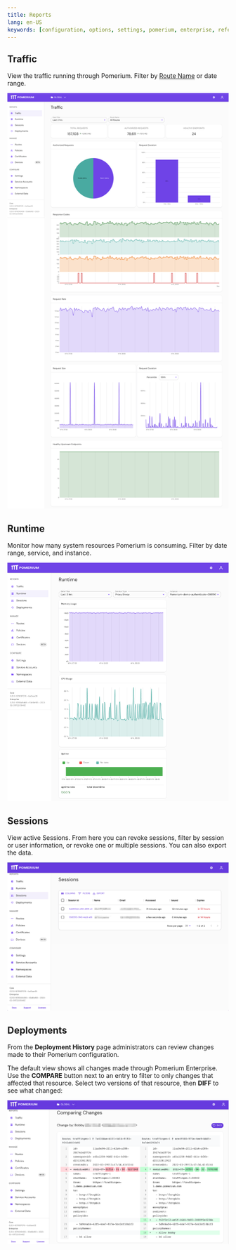 ```yaml
---
title: Reports
lang: en-US
keywords: [configuration, options, settings, pomerium, enterprise, reference]
---
```


## Traffic

View the traffic running through Pomerium. Filter by [Route Name][route-reference] or date range.

![The Traffic page in Pomerium Enterprise](./img/reports/reports-traffic-fullpage.png)

## Runtime

Monitor how many system resources Pomerium is consuming. Filter by date range, service, and instance.

![The Runtime Info page in Pomerium Enterprise](./img/reports/reports-runtime-fullpage.png)

## Sessions

View active Sessions. From here you can revoke sessions, filter by session or user information, or revoke one or multiple sessions. You can also export the data.

![The Sessions page in Pomerium Enterprise](./img/reports/reports-sessions-fullpage.png)

## Deployments

From the **Deployment History** page administrators can review changes made to their Pomerium configuration.

The default view shows all changes made through Pomerium Enterprise. Use the **COMPARE** button next to an entry to filter to only changes that affected that resource. Select two versions of that resource, then **DIFF** to see what changed:

![A screenshot showing the diff of a change to a route, adding a policy](./img/reports/reports-deployments-diff.png)

[route-reference]: /docs/reference/routes
[route-reference]: /docs/capabilities/routing
[namespace-concept]: /docs/concepts/namespacing
[namespace-reference]: /docs/enterprise/reference/configure#namespaces
[service-accounts-concept]: /docs/capabilities/service-accounts.md
[policy-reference]: /docs/concepts/policies
